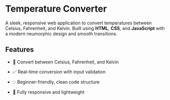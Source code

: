 # Temperature Converter 

A sleek, responsive web application to convert temperatures between Celsius, Fahrenheit, and Kelvin. Built using **HTML**, **CSS**, and **JavaScript** with a modern neumorphic design and smooth transitions.

## Features

- 🔁 Convert between Celsius, Fahrenheit, and Kelvin
- ✅ Real-time conversion with input validation
- 💡 Beginner-friendly, clean code structure
- 📱 Fully responsive and lightweight
